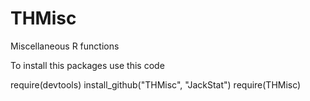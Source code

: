 THMisc
======

Miscellaneous R functions


To install this packages use this code

require(devtools)
install_github("THMisc", "JackStat")
require(THMisc)
